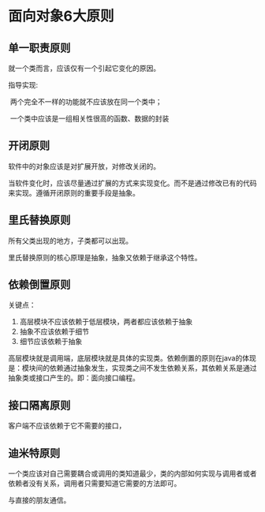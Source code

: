 # 面向对象6大原则

## 单一职责原则

就一个类而言，应该仅有一个引起它变化的原因。

指导实现:

​	两个完全不一样的功能就不应该放在同一个类中；

​	一个类中应该是一组相关性很高的函数、数据的封装

## 开闭原则

软件中的对象应该是对扩展开放，对修改关闭的。

当软件变化时，应该尽量通过扩展的方式来实现变化。而不是通过修改已有的代码来实现。遵循开闭原则的重要手段是抽象。

## 里氏替换原则

所有父类出现的地方，子类都可以出现。

里氏替换原则的核心原理是抽象，抽象又依赖于继承这个特性。

## 依赖倒置原则

关键点：

1. 高层模块不应该依赖于低层模块，两者都应该依赖于抽象
2. 抽象不应该依赖于细节
3. 细节应该依赖于抽象

高层模块就是调用端，底层模块就是具体的实现类。依赖倒置的原则在java的体现是：模块间的依赖通过抽象发生，实现类之间不发生依赖关系，其依赖关系是通过抽象类或接口产生的。即：面向接口编程。

## 接口隔离原则

客户端不应该依赖于它不需要的接口，

## 迪米特原则

一个类应该对自己需要耦合或调用的类知道最少，类的内部如何实现与调用者或者依赖者没有关系，调用者只需要知道它需要的方法即可。

与直接的朋友通信。